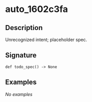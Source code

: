 # auto_1602c3fa

## Description
Unrecognized intent; placeholder spec.

## Signature
```
def todo_spec() -> None
```

## Examples
_No examples_
